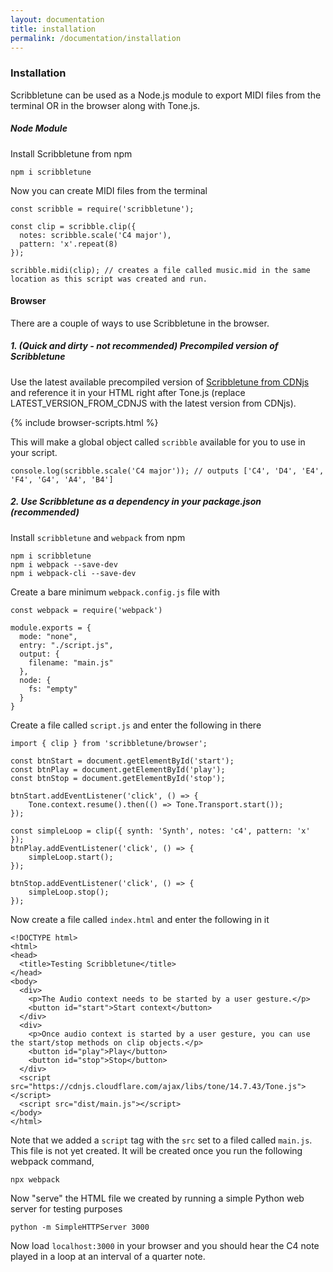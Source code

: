 ```yaml
---
layout: documentation
title: installation
permalink: /documentation/installation
---
```


### Installation

Scribbletune can be used as a Node.js module to export MIDI files from the terminal OR in the browser along with Tone.js.

##### Node Module

Install Scribbletune from npm

```
npm i scribbletune
```

Now you can create MIDI files from the terminal

```
const scribble = require('scribbletune');

const clip = scribble.clip({
  notes: scribble.scale('C4 major'),
  pattern: 'x'.repeat(8)
});

scribble.midi(clip); // creates a file called music.mid in the same location as this script was created and run.
```

#### Browser

There are a couple of ways to use Scribbletune in the browser.

##### 1. (Quick and dirty - not recommended) Precompiled version of Scribbletune

Use the latest available precompiled version of [Scribbletune from CDNjs](https://cdnjs.com/libraries/scribbletune) and reference it in your HTML right after Tone.js (replace LATEST_VERSION_FROM_CDNJS with the latest version from CDNjs).

{% include browser-scripts.html %}

This will make a global object called `scribble` available for you to use in your script.

```
console.log(scribble.scale('C4 major')); // outputs ['C4', 'D4', 'E4', 'F4', 'G4', 'A4', 'B4']
```

##### 2. Use Scribbletune as a dependency in your package.json (recommended)

Install `scribbletune` and `webpack` from npm

```
npm i scribbletune
npm i webpack --save-dev
npm i webpack-cli --save-dev
```

Create a bare minimum `webpack.config.js` file with

```
const webpack = require('webpack')

module.exports = {
  mode: "none",
  entry: "./script.js",
  output: {
    filename: "main.js"
  },
  node: {
    fs: "empty"
  }
}
```

Create a file called `script.js` and enter the following in there

```
import { clip } from 'scribbletune/browser';

const btnStart = document.getElementById('start');
const btnPlay = document.getElementById('play');
const btnStop = document.getElementById('stop');

btnStart.addEventListener('click', () => {
    Tone.context.resume().then(() => Tone.Transport.start());
});

const simpleLoop = clip({ synth: 'Synth', notes: 'c4', pattern: 'x' });
btnPlay.addEventListener('click', () => {
    simpleLoop.start();
});

btnStop.addEventListener('click', () => {
    simpleLoop.stop();
});
```

Now create a file called `index.html` and enter the following in it

```
<!DOCTYPE html>
<html>
<head>
  <title>Testing Scribbletune</title>
</head>
<body>
  <div>
    <p>The Audio context needs to be started by a user gesture.</p>
    <button id="start">Start context</button>
  </div>
  <div>
    <p>Once audio context is started by a user gesture, you can use the start/stop methods on clip objects.</p>
    <button id="play">Play</button>
    <button id="stop">Stop</button>
  </div>
  <script src="https://cdnjs.cloudflare.com/ajax/libs/tone/14.7.43/Tone.js"></script>
  <script src="dist/main.js"></script>
</body>
</html>
```

Note that we added a `script` tag with the `src` set to a filed called `main.js`. This file is not yet created. It will be created once you run the following webpack command,

```
npx webpack
```

Now "serve" the HTML file we created by running a simple Python web server for testing purposes

```
python -m SimpleHTTPServer 3000
```

Now load `localhost:3000` in your browser and you should hear the C4 note played in a loop at an interval of a quarter note.
